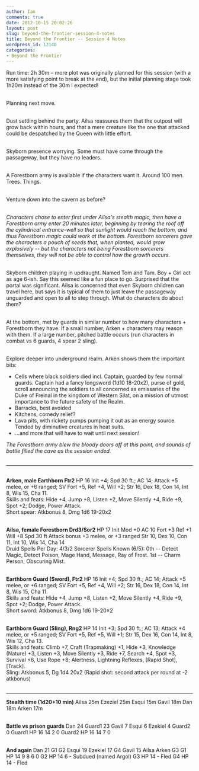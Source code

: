 ```yaml
---
author: Ian
comments: true
date: 2012-10-15 20:02:26
layout: post
slug: beyond-the-frontier-session-4-notes
title: Beyond the Frontier -- Session 4 Notes
wordpress_id: 12140
categories:
- Beyond the Frontier
---
```


Run time: 2h 30m – more plot was originally planned for this session (with a more satisfying point to break at the end), but the initial planning stage took 1h20m instead of the 30m I expected!<br/><br/>

Planning next move.<br/><br/>

Dust settling behind the party. Ailsa reassures them that the outpost will grow back within hours, and that a mere creature like the one that attacked could be despatched by the Queen with little effort.<br/><br/>

Skyborn presence worrying. Some must have come through the passageway, but they have no leaders.<br/><br/>

A Forestborn army is available if the characters want it. Around 100 men. Trees. Things.<br/><br/>

Venture down into the cavern as before?<br/><br/>

<em>Characters chose to enter first under Ailsa's stealth magic, then have a Forestborn army enter 20 minutes later, beginning by tearing the roof off the cylindrical entrance-well so that sunlight would reach the bottom, and thus Forestborn magic could work at the bottom.  Forestborn sorcerers gave the characters a pouch of seeds that, when planted, would grow explosively -- but the characters not being Forestborn sorcerers themselves, they will not be able to control how the growth occurs.</em><br/><br/>

Skyborn children playing in updraught.  Named Tom and Tam.  Boy + Girl act as age 6-ish.  Say this seemed like a fun place to go. Surprised that the portal was significant.  Ailsa is concerned that even Skyborn children can travel here, but says it is typical of them to just leave the passageway unguarded and open to all to step through.  What do characters do about them?<br/><br/>

At the bottom, met by guards in similar number to how many characters + Forestborn they have.  If a small number, Arken + characters may reason with them. If a large number, pitched battle occurs (run characters in combat vs 6 guards, 4 spear 2 sling).<br/><br/>

Explore deeper into underground realm.  Arken shows them the important bits:
<ul>
	<li>Cells where black soldiers died incl. Captain, guarded by few normal guards.  Captain had a fancy longsword (1d10 18-20x2), purse of gold, scroll announcing the soldiers to all concerned as emissaries of the Duke of Freinal in the kingdom of Western Silat, on a mission of utmost importance to the future safety of the Realm.</li>
	<li>Barracks, best avoided</li>
	<li>Kitchens, comedy relief?</li>
	<li>Lava pits, with rickety pumps pumping it out as an energy source. Tended by diminutive creatures in heat suits.</li>
	<li>...and more that will have to wait until next session!</li>
</ul>

<em>The Forestborn army blew the bloody doors off at this point, and sounds of battle filled the cave as the session ended.</em><br/><br/>

<hr/>

<br/><strong>Arken, male Earthborn Ftr2</strong>
HP 16
Init +4; Spd 30 ft.; AC 14; Attack +5
melee, or +6 ranged; SV Fort +5, Ref +4, Will +2;
Str 16, Dex 18, Con 14, Int 8, Wis 15, Cha 11.<br/>
Skills and feats:  Hide +4, Jump +8, Listen +2, Move
Silently +4, Ride +9, Spot +2; Dodge, Power Attack.<br/>
Short spear: Atkbonus 8, Dmg 1d6 19-20x2<br/><br/>


<strong>Ailsa, female Forestborn Drd3/Sor2</strong>
HP 17
Init Mod +0     AC 10    Fort +3       Ref +1       Will +8    Spd 30 ft
Attack bonus +3 melee, or +3 ranged
Str 10, Dex 10, Con 11, Int 10, Wis 14, Cha 14<br/>
Druid Spells Per Day:  4/3/2
Sorcerer Spells Known (6/5):  0th -- Detect Magic, Detect
Poison, Mage Hand, Message, Ray of Frost.  1st -- Charm
Person, Obscuring Mist.<br/><br/>

<strong>Earthborn Guard (Sword), Ftr2</strong>
HP 16
Init +4; Spd 30 ft.; AC 14; Attack +5 melee, or +6 ranged;
SV Fort +5, Ref +4, Will +2; 
Str 16, Dex 18, Con 14, Int 8, Wis 15, Cha 11.<br/>
Skills and feats: Hide +4, Jump +8, Listen +2, Move
Silently +4, Ride +9, Spot +2; Dodge, Power Attack.<br/>
Short sword: Atkbonus 8, Dmg 1d6 19-20×2<br/><br/>


<strong>Earthborn Guard (Sling), Rng2</strong>
HP 14
Init +3; Spd 30 ft.; AC 13; Attack +4 melee, or +5 ranged;
SV Fort +5, Ref +5, Will +1; 
Str 15, Dex 16, Con 14, Int 8, Wis 12, Cha 13.<br/>
Skills and feats:  Climb +7, Craft (Trapmaking) +1, Hide +3,
Knowledge (Nature) +3, Listen +3, Move Silently +3, Ride +7,
Search +4, Spot +3, Survival +6, Use Rope +8; Alertness,
Lightning Reflexes, [Rapid Shot], [Track].<br/>
Sling: Atkbonus 5, Dg 1d4 20x2
(Rapid shot: second attack per round at -2 atkbonus)<br/><br/>

<hr/>

<strong>Stealth time (1d20+10 min)</strong>
Ailsa 25m  Ezeziel 25m  Esqui 15m  Gavil 18m  Dan 18m  Arken 17m<br/><br/>


<strong>Battle vs prison guards</strong>
Dan 24  Guard1 23  Gavil 7  Esqui 6  Ezekiel 4  Guard2  0
Guard1 HP 16  14  2  0
Guard2 HP 16  14  7  0<br/><br/>


<strong>And again</strong>
Dan 21  G1  G2  Esqui 19  Ezekiel 17  G4  Gavil 15  Ailsa  Arken  G3
G1 HP 14  9  8  6  0
G2 HP 14  6    -  Subdued (named Argol)
G3 HP 14 - Fled
G4 HP 14 - Fled